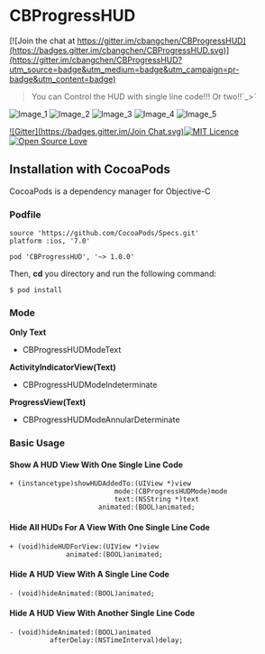 # CBProgressHUD

[![Join the chat at https://gitter.im/cbangchen/CBProgressHUD](https://badges.gitter.im/cbangchen/CBProgressHUD.svg)](https://gitter.im/cbangchen/CBProgressHUD?utm_source=badge&utm_medium=badge&utm_campaign=pr-badge&utm_content=badge)

> You can Control the HUD with single line code!!! Or two!!ˊ_>ˋ

![Image_1](https://github.com/cbangchen/CBProgressHUD/blob/master/Resources/CBProgress_1.png)
![Image_2](https://github.com/cbangchen/CBProgressHUD/blob/master/Resources/CBProgress_2.png)
![Image_3](https://github.com/cbangchen/CBProgressHUD/blob/master/Resources/CBProgress_3.png)
![Image_4](https://github.com/cbangchen/CBProgressHUD/blob/master/Resources/CBProgress_4.png)
![Image_5](https://github.com/cbangchen/CBProgressHUD/blob/master/Resources/CBProgress_5.png)


[![Gitter](https://badges.gitter.im/Join Chat.svg)](https://gitter.im/cbangchen/CBNetworking#)[![MIT Licence](https://badges.frapsoft.com/os/mit/mit.svg?v=102)](https://opensource.org/licenses/mit-license.php)[![Open Source Love](https://badges.frapsoft.com/os/v2/open-source.svg?v=102)](https://github.com/ellerbrock/open-source-badge/) 

## Installation with CocoaPods

CocoaPods is a dependency manager for Objective-C

### Podfile

```
source 'https://github.com/CocoaPods/Specs.git'
platform :ios, '7.0'

pod 'CBProgressHUD', '~> 1.0.0'
```
Then, **cd** you directory and  run the following command:

```
$ pod install
```

### Mode

**Only Text**
- CBProgressHUDModeText   

**ActivityIndicatorView(Text)**
- CBProgressHUDModeIndeterminate 

**ProgressView(Text)**
- CBProgressHUDModeAnnularDeterminate 

### Basic Usage

#### Show A HUD View With One Single Line Code

```
+ (instancetype)showHUDAddedTo:(UIView *)view
                          mode:(CBProgressHUDMode)mode
                          text:(NSString *)text
                      animated:(BOOL)animated;
```

#### Hide All HUDs For A View With One Single Line Code

```
+ (void)hideHUDForView:(UIView *)view
              animated:(BOOL)animated;
```

#### Hide A HUD View With A Single Line Code 

```
- (void)hideAnimated:(BOOL)animated;
```

#### Hide A HUD View With Another Single Line Code 

```
- (void)hideAnimated:(BOOL)animated
          afterDelay:(NSTimeInterval)delay;
```
